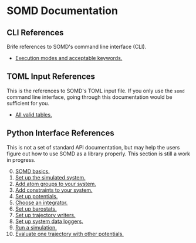 # SOMD Documentation

## CLI References

Brife references to SOMD's command line interface (CLI).

- [Execution modes and acceptable keywords.](cli.md)

## TOML Input References

This is the references to SOMD's TOML input file. If you only use the `somd`
command line interface, going through this documentation would be sufficient
for you.

- [All valid tables.](toml.md)

## Python Interface References

This is not a set of standard API documentation, but may help the users figure
out how to use SOMD as a library properly. This section is still a work in
progress.

0. [SOMD basics.](basics.md)
1. [Set up the simulated system.](system.md)
2. [Add atom groups to your system.](group.md)
3. [Add constraints to your system.](constraint.md)
4. [Set up potentials.](potential.md)
5. [Choose an integrator.](integrator.md)
6. [Set up barostats.](barostat.md)
7. [Set up trajectory writers.](trajectory.md)
8. [Set up system data loggers.](logger.md)
9. [Run a simulation.](simulation.md)
10. [Evaluate one trajectory with other potentials.](evaluation.md)
